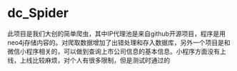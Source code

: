 # dc_Spider

此项目是我们大创的简单爬虫，其中IP代理池是来自github开源项目，程序是用neo4j存储内容的。对爬取数据增加了出错处理和存入数据库，另外一个项目是和微信小程序相关的，可以做到查询上市公司信息的基本信息。小程序方面没有上线，上线比较麻烦，对个人有很多限制，但是测试时通过的

